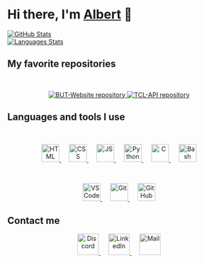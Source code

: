 <h1>
	Hi there, I'm 
	<a href="https://github.com/Eviive">Albert</a>
	👋
</h1>

<a href="https://github.com/Eviive?tab=repositories">
	<img alt="GitHub Stats" src="https://github-readme-stats.vercel.app/api?username=eviive&count_private=true&include_all_commits=true&hide_border=true&theme=github_dark&show_icons=true&custom_title=GitHub%20Stats&hide=prs"/>
</a>
<br>
<a href="https://github.com/Eviive?tab=repositories">
	<img alt="Languages Stats" src="https://github-readme-stats.vercel.app/api/top-langs/?username=eviive&langs_count=6&hide_border=true&theme=github_dark&custom_title=My%20Most%20Used%20Languages&layout=compact"/>
</a>

## My favorite repositories

<br>

<p align="center">
	<a href="https://github.com/eviive/BUT-Website">
		<img alt="BUT-Website repository" src="https://github-readme-stats.vercel.app/api/pin/?username=eviive&repo=BUT-Website&show_owner=false&theme=github_dark&border_color=30363d"/>
	</a>
	<a href="https://github.com/eviive/TCL-API">
		<img alt="TCL-API repository" src="https://github-readme-stats.vercel.app/api/pin/?username=eviive&repo=TCL-API&show_owner=false&theme=github_dark&border_color=30363d"/>
	</a>
</p>

## Languages and tools I use

<br>

<p align="center">
	<a href="https://developer.mozilla.org/fr/docs/Web/HTML">
		<img height="40" width="40" alt="HTML" src="https://cdn.jsdelivr.net/gh/devicons/devicon/icons/html5/html5-original.svg"/>
	</a>
	&emsp;
	<a href="https://developer.mozilla.org/fr/docs/Web/CSS">
		<img height="40" width="40" alt="CSS" src="https://cdn.jsdelivr.net/gh/devicons/devicon/icons/css3/css3-original.svg"/>
	</a>
	&emsp;
	<a href="https://developer.mozilla.org/fr/docs/Web/JavaScript">
		<img height="40" width="40" alt="JS" src="https://cdn.jsdelivr.net/gh/devicons/devicon/icons/javascript/javascript-original.svg"/>
	</a>
	&emsp;
	<a href="https://www.python.org/">
		<img height="40" width="40" alt="Python" src="https://cdn.jsdelivr.net/gh/devicons/devicon/icons/python/python-original.svg"/>
	</a>
	&emsp;
	<a href="https://en.wikipedia.org/wiki/C_(programming_language)">
		<img height="40" width="40" alt="C" src="https://cdn.jsdelivr.net/gh/devicons/devicon/icons/c/c-original.svg"/>
	</a>
	&emsp;
	<a href="https://en.wikipedia.org/wiki/Bash_(Unix_shell)">
		<img height="40" width="40" alt="Bash" src="https://upload.wikimedia.org/wikipedia/commons/4/4b/Bash_Logo_Colored.svg"/>
	</a>
</p>

<br>

<p align="center">
	<a href="https://code.visualstudio.com/">
		<img height="40" width="40" alt="VS Code" src="https://cdn.jsdelivr.net/gh/devicons/devicon/icons/vscode/vscode-original.svg"/>
	</a>
	&emsp;
	<a href="https://git-scm.com/">
		<img height="40" width="40" alt="Git" src="https://cdn.jsdelivr.net/gh/devicons/devicon/icons/git/git-original.svg"/>
	</a>
	&emsp;
	<a href="https://github.com/">
		<img height="40" width="40" alt="GitHub" src="https://github.githubassets.com/favicons/favicon-dark.svg"/>
	</a>
</p>

## Contact me

<p align="center">
	<a href="https://discordapp.com/users/312690752884834314/">
		<img height="48" width="48" alt="Discord" src="https://img.icons8.com/color/48/000000/discord-new-logo.png"/>
	</a>
	&emsp;
	<a href="https://www.linkedin.com/in/albert-vaillon-984227222/">
		<img height="48" width="48" alt="LinkedIn" src="https://img.icons8.com/color/48/000000/linkedin.png"/>
	</a>
	&emsp;
	<a href="mailto:albert.vaillon21@gmail.com">
		<img height="48" width="48" alt="Mail" src="https://img.icons8.com/color/48/000000/apple-mail.png"/>
	</a>
</p>

<!--
**Eviive/Eviive** is a ✨ _special_ ✨ repository because its `README.md` (this file) appears on your GitHub profile.

Here are some ideas to get you started:

- 🔭 I’m currently working on ...
- 🌱 I’m currently learning ...
- 👯 I’m looking to collaborate on ...
- 🤔 I’m looking for help with ...
- 💬 Ask me about ...
- 📫 How to reach me: ...
- 😄 Pronouns: ...
- ⚡ Fun fact: ...
-->
